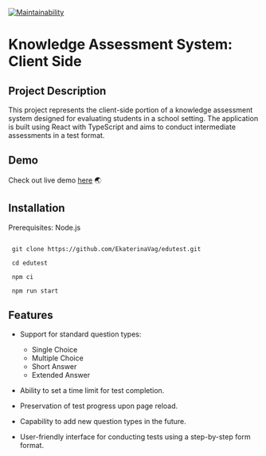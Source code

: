 [![Maintainability](https://api.codeclimate.com/v1/badges/19fdb5065aa2c2538eb6/maintainability)](https://codeclimate.com/github/EkaterinaVag/edutest/maintainability)

# Knowledge Assessment System: Client Side

## Project Description

This project represents the client-side portion of a knowledge assessment system designed for evaluating students in a school setting. The application is built using React with TypeScript and aims to conduct intermediate assessments in a test format.

## Demo

Check out live demo [here](https://edutest-green.vercel.app/) :earth_asia:

## Installation
Prerequisites: Node.js 
```

 git clone https://github.com/EkaterinaVag/edutest.git

 cd edutest

 npm ci

 npm run start
```

## Features

* Support for standard question types:
  * Single Choice
  * Multiple Choice
  * Short Answer
  * Extended Answer

* Ability to set a time limit for test completion.
* Preservation of test progress upon page reload.
* Capability to add new question types in the future.
* User-friendly interface for conducting tests using a step-by-step form format.
